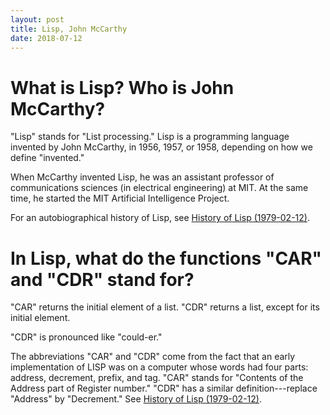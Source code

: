 ```yaml
---
layout: post
title: Lisp, John McCarthy
date: 2018-07-12
---
```


# What is Lisp? Who is John McCarthy?

"Lisp" stands for "List processing." Lisp is a programming language invented by John McCarthy, in 1956, 1957, or 1958, depending on how we define "invented."

When McCarthy invented Lisp, he was an assistant professor of communications sciences (in electrical engineering) at MIT. At the same time, he started the MIT Artificial Intelligence Project.

For an autobiographical history of Lisp, see [History of Lisp (1979-02-12)](http://jmc.stanford.edu/articles/lisp/lisp.pdf).

# In Lisp, what do the functions "CAR" and "CDR" stand for?

"CAR" returns the initial element of a list. "CDR" returns a list, except for its initial element.

"CDR" is pronounced like "could-er."

The abbreviations "CAR" and "CDR" come from the fact that an early implementation of LISP was on a computer whose words had four parts: address, decrement, prefix, and tag. "CAR" stands for "Contents of the Address part of Register number." "CDR" has a similar definition---replace "Address" by "Decrement." See [History of Lisp (1979-02-12)](http://jmc.stanford.edu/articles/lisp/lisp.pdf).

